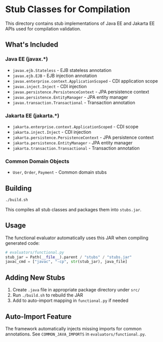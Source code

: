 # Stub Classes for Compilation

This directory contains stub implementations of Java EE and Jakarta EE APIs used for compilation validation.

## What's Included

### Java EE (javax.*)
- `javax.ejb.Stateless` - EJB stateless annotation
- `javax.ejb.EJB` - EJB injection annotation
- `javax.enterprise.context.ApplicationScoped` - CDI application scope
- `javax.inject.Inject` - CDI injection
- `javax.persistence.PersistenceContext` - JPA persistence context
- `javax.persistence.EntityManager` - JPA entity manager
- `javax.transaction.Transactional` - Transaction annotation

### Jakarta EE (jakarta.*)
- `jakarta.enterprise.context.ApplicationScoped` - CDI scope
- `jakarta.inject.Inject` - CDI injection
- `jakarta.persistence.PersistenceContext` - JPA persistence context
- `jakarta.persistence.EntityManager` - JPA entity manager
- `jakarta.transaction.Transactional` - Transaction annotation

### Common Domain Objects
- `User`, `Order`, `Payment` - Common domain stubs

## Building

```bash
./build.sh
```

This compiles all stub classes and packages them into `stubs.jar`.

## Usage

The functional evaluator automatically uses this JAR when compiling generated code:

```python
# evaluators/functional.py
stub_jar = Path(__file__).parent / "stubs" / "stubs.jar"
javac_cmd = ["javac", "-cp", str(stub_jar), java_file]
```

## Adding New Stubs

1. Create `.java` file in appropriate package directory under `src/`
2. Run `./build.sh` to rebuild the JAR
3. Add to auto-import mapping in `functional.py` if needed

## Auto-Import Feature

The framework automatically injects missing imports for common annotations. See `COMMON_JAVA_IMPORTS` in `evaluators/functional.py`.
